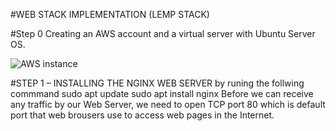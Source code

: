 #WEB STACK IMPLEMENTATION (LEMP STACK)

#Step 0
 Creating an AWS account and a virtual server with Ubuntu Server OS.
 
 ![AWS instance](https://user-images.githubusercontent.com/117018714/199856250-5d9d4d28-d542-4a0f-a785-48ba5c07374b.PNG)

#STEP 1 – INSTALLING THE NGINX WEB SERVER
by runing the follwing commmand 
sudo apt update
sudo apt install nginx
Before we can receive any traffic by our Web Server, we need to open TCP port 80 which is default port that web brousers use to access web pages in the Internet.

